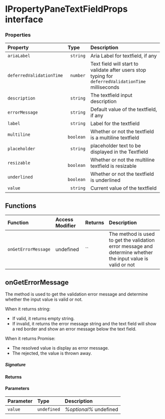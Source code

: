# IPropertyPaneTextFieldProps interface





### Properties

| Property	   | Type	| Description|
|:-------------|:-------|:-----------|
|`ariaLabel`      |` string` | Aria Label for textfield, if any |
|`deferredValidationTime`      |` number` | Text field will start to validate after users stop typing for `deferredValidationTime` milliseconds |
|`description`      |` string` | The textfield input description |
|`errorMessage`      |` string` | Default value of the textfield, if any |
|`label`      |` string` | Label for the textfield |
|`multiline`      |` boolean` | Whether or not the textfield is a multiline textfield |
|`placeholder`      |` string` | placeholder text to be displayed in the Textfield |
|`resizable`      |` boolean` | Whether or not the multiline textfield is resizable |
|`underlined`      |` boolean` | Whether or not the textfield is underlined |
|`value`      |` string` | Current value of the textfield |





## Functions

| Function	   | Access Modifier | Returns	| Description|
|:-------------|:----|:-------|:-----------|
|`onGetErrorMessage `     | undefined | `` | The method is used to get the validation error message and determine whether the input value is valid or not |



## onGetErrorMessage

The method is used to get the validation error message and determine whether the input value is valid or not. 
 
When it returns string: 
- If valid, it returns empty string. 
- If invalid, it returns the error message string and the text field will 
show a red border and show an error message below the text field. 
 
When it returns Promise<string>: 
- The resolved value is display as error message. 
- The rejected, the value is thrown away. 


##### Signature

#### Returns

#### Parameters


| Parameter	   | Type    | Description |
|:-------------|:---------------|:------------|
| `value `    | `undefined` | _%optional%_ undefined |

